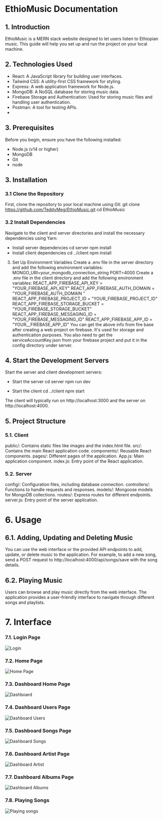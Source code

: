 # EthioMusic Documentation
## 1. Introduction
EthioMusic is a MERN stack website designed to let users listen to Ethiopian music. This guide will help you set up and run the project on your local machine.
## 2. Technologies Used
* React: A JavaScript library for building user interfaces.
* Tailwind CSS: A utility-first CSS framework for styling.
* Express: A web application framework for Node.js.
* MongoDB: A NoSQL database for storing music data.
* Firebase Storage and Authentication: Used for storing music files and handling user authentication.
* Postman: A tool for testing APIs.
* 
## 3. Prerequisites
Before you begin, ensure you have the following installed:

* Node.js (v14 or higher)
* MongoDB
* Git
* node
## 3. Installation
### 3.1 Clone the Repository
First, clone the repository to your local machine using Git:
git clone https://github.com/TeddyMeg/EthioMusic.git
cd EthioMusic
### 3.2 Install Dependencies
Navigate to the client and server directories and install the necessary dependencies using Yarn:
* Install server dependencies
cd server
npm install
* Install client dependencies
cd ../client
npm install
3. Set Up Environment Variables
Create a .env file in the server directory and add the following environment variables:
MONGO_URI=your_mongodb_connection_string
PORT=4000
Create a .env file in the client directory and add the following environment variables:
REACT_APP_FIREBASE_API_KEY = "YOUR_FIREBASE_API_KEY"
REACT_APP_FIREBASE_AUTH_DOMAIN = "YOUR_FIREBASE_AUTH_DOMAIN "
REACT_APP_FIREBASE_PROJECT_ID = "YOUR_FIREBASE_PROJECT_ID"
REACT_APP_FIREBASE_STORAGE_BUCKET = "YOUR_FIREBASE_STORAGE_BUCKET"
REACT_APP_FIREBASE_MESSAGING_ID = "YOUR_FIREBASE_MESSAGING_ID" 
REACT_APP_FIREBASE_APP_ID = "YOUR__FIREBASE_APP_ID"
You can get the above info from fire base after creating a web project on firebase. It's used for storage and authentication purposes. You also need to get the
serviceAccountKey.json from your firebase project and put it in the config directory under server.
## 4. Start the Development Servers
Start the server and client development servers:
* Start the server
cd server
npm run dev

* Start the client
cd ../client
npm start

The client will typically run on http://localhost:3000 and the server on http://localhost:4000.

## 5. Project Structure
### 5.1. Client
public/: Contains static files like images and the index.html file.
src/: Contains the main React application code.
components/: Reusable React components.
pages/: Different pages of the application.
App.js: Main application component.
index.js: Entry point of the React application.
### 5.2. Server
config/: Configuration files, including database connection.
controllers/: Functions to handle requests and responses.
models/: Mongoose models for MongoDB collections.
routes/: Express routes for different endpoints.
server.js: Entry point of the server application.
# 6. Usage
## 6.1. Adding, Updating and Deleting Music
You can use the web interface or the provided API endpoints to add, update, or delete music to the application. For example, to add a new song, send a POST request to http://localhost:4000/api/songs/save with the song details.

## 6.2. Playing Music
Users can browse and play music directly from the web interface. The application provides a user-friendly interface to navigate through different songs and playlists.

# 7. Interface
### 7.1. Login Page
![Login](https://github.com/user-attachments/assets/d8b8af75-4ea7-4caa-a601-4c9569c0d8ad)
### 7.2. Home Page
![Home Page](https://github.com/user-attachments/assets/c15d9e08-14de-4190-8aa2-5c38b706f414)
### 7.3. Dashboard Home Page
![Dashboard](https://github.com/user-attachments/assets/1c3ba0a7-f774-4faa-8588-ab8a2e6d2a38)
### 7.4. Dashboard Users Page
![Dashboard Users](https://github.com/user-attachments/assets/7f2c0649-38f7-4380-b42c-b48b1806f563)
### 7.5. Dashboard Songs Page
![Dashboard Songs](https://github.com/user-attachments/assets/0662eca7-3f2e-4211-9b68-e390e50ebf98)
### 7.6. Dashboard Artist Page
![Dashboard Artist](https://github.com/user-attachments/assets/248e77d4-880e-4163-b271-f1e4cdfffd0a)
### 7.7. Dashboard Albums Page
![Dashboard Albums](https://github.com/user-attachments/assets/39fd7a10-edde-4fb8-83bf-b07c346906d9)
### 7.8. Playing Songs
![Playing songs](https://github.com/user-attachments/assets/0513a693-5b75-4347-9c13-83352bbd2fb2)


